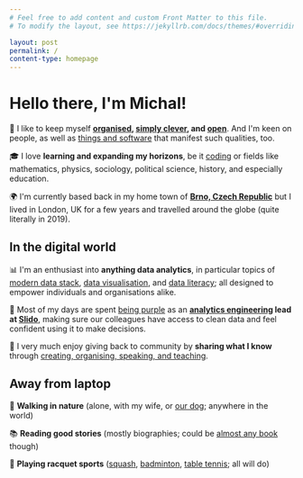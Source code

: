 ```yaml
---
# Feel free to add content and custom Front Matter to this file.
# To modify the layout, see https://jekyllrb.com/docs/themes/#overriding-theme-defaults

layout: post
permalink: /
content-type: homepage
---
```


# Hello there, I'm Michal!
🧠 I like to keep myself **[organised](/notes), [simply clever](https://www.skoda-auto.com/world/simply-clever), and [open](https://dictionary.cambridge.org/dictionary/english/open-mindedness)**. And I'm keen on people, as well as [things and software](/uses) that manifest such qualities, too.

🎓 I love **learning and expanding my horizons**, be it [coding](https://github.com/one-data-cookie) or fields like mathematics, physics, sociology, political science, history, and especially education.

🌍 I'm currently based back in my home town of **[Brno, Czech Republic](https://youtu.be/fkCOXZmiKj8)** but I lived in London, UK for a few years and travelled around the globe (quite literally in 2019).

## In the digital world
📊 I'm an enthusiast into **anything data analytics**, in particular topics of [modern data stack](https://www.getdbt.com/blog/future-of-the-modern-data-stack), [data visualisation](/posts), and [data literacy](https://thedataliteracyproject.org/posts/how-do-you-define-data-literacy); all designed to empower individuals and organisations alike.

💜 Most of my days are spent [being purple](https://www.getdbt.com/blog/we-the-purple-people) as an **[analytics engineering](https://www.getdbt.com/what-is-analytics-engineering/) lead at [Slido](https://www.slido.com/)**, making sure our colleagues have access to clean data and feel confident using it to make decisions.

🤗 I very much enjoy giving back to community by **sharing what I know** through [creating, organising, speaking, and teaching](/projects).

## Away from laptop
🌲 **Walking in nature** (alone, with my wife, or [our dog](https://www.instagram.com/falco.theminidachshund/); anywhere in the world)

📚 **Reading good stories** (mostly biographies; could be [almost any book](https://www.goodreads.com/user/show/96238548-michal-kolacek) though)

🏸 **Playing racquet sports** ([squash](https://youtu.be/nTcvGK3k1IQ?t=55), [badminton](https://www.youtube.com/watch?v=H0-tt6BFY5Y), [table tennis](https://youtu.be/tR6BUanG96k?t=268); all will do)

